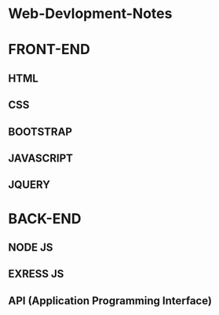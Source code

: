 #                                                                       Web-Devlopment-Notes
# FRONT-END

## HTML


## CSS

## BOOTSTRAP

## JAVASCRIPT


## JQUERY


# BACK-END

## NODE JS


## EXRESS JS

## API (Application Programming Interface)

